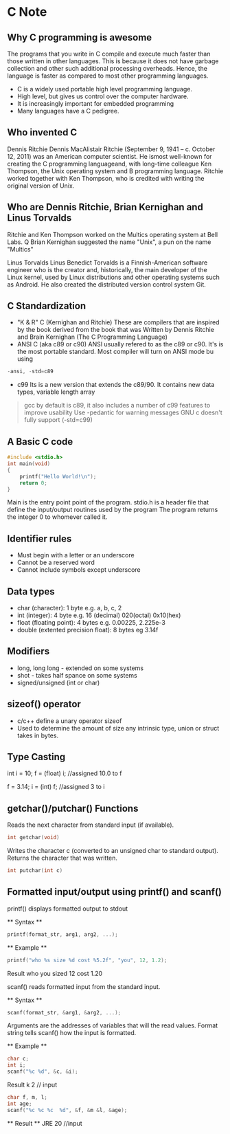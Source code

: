 # C Note 

## Why C programming is awesome
The programs that you write in C compile and execute
much faster than those written in other languages. This
is because it does not have garbage collection and other
such additional processing overheads. Hence, the
language is faster as compared to most other
programming languages.

- C is a widely used portable high level programming language.
- High level, but gives us control over the computer hardware.
- It is increasingly important for embedded programming 
- Many languages have a C pedigree.

## Who invented C
Dennis Ritchie
Dennis MacAlistair Ritchie (September 9, 1941 – c.
October 12, 2011) was an American computer scientist.
He ismost well-known for creating the C programming languageand, with long-time colleague Ken Thompson, the Unix operating system and B programming language.
Ritchie worked together with KenThompson, who is credited with writing the original version of Unix.


## Who are Dennis Ritchie, Brian Kernighan and Linus Torvalds
Ritchie and Ken Thompson worked on theMultics operating system at Bell Labs. Q
Brian Kernighan suggested the name"Unix", a pun on the name "Multics"

Linus Torvalds
Linus Benedict Torvalds is a Finnish-American software engineer who is the creator and, historically, the main developer of the Linux kernel, used by Linux distributions and other operating systems such as Android. He also created the distributed version control system Git.

## C Standardization
- "K & R" C (Kernighan and Ritchie)
These are compilers that are inspired by the book derived from the book that was Written by Dennis Ritchie and Brain Kernighan (The C Programming Language)
- ANSI C (aka c89 or c90)
ANSI usually refered to as the c89 or c90. It's is the most portable standard.
Most compiler will turn on ANSI mode bu using 
```c
-ansi, -std=c89
```
- c99
Its is a new version that extends the c89/90.
It contains new data types, variable length array

> gcc by default is c89, it also includes a number of c99 features to improve usability
> Use -pedantic for warning messages
> GNU c doesn't fully support (-std=c99)

## A Basic C code
```c
#include <stdio.h>
int main(void)
{
	printf("Hello World!\n");
	return 0;
}
```
Main is the entry point point of the program.
stdio.h is a header file that define the input/output routines used by the program
The program returns the integer 0 to whomever called it.

## Identifier rules
- Must begin with a letter or an underscore 
- Cannot be a reserved word
- Cannot include symbols except underscore

## Data types
- char (character):
1 byte e.g. a, b, c, 2
- int (integer): 
4 byte e.g. 
16 (decimal)
020(octal)
0x10(hex)
- float (floating point):
4 bytes e.g. 0.00225, 2.225e-3
- double (extented precision float):
8 bytes eg 3.14f

## Modifiers
- long, long long - extended on some systems
- shot - takes half spance on some systems
- signed/unsigned (int or char)

## sizeof() operator
- c/c++ define a unary operator sizeof
- Used to determine the amount of size any intrinsic type, union or struct takes in bytes.

## Type Casting
int i = 10;
f = (float) i; //assigned 10.0 to f

f = 3.14;
i = (int) f; //assigned 3 to i

## getchar()/putchar() Functions
 Reads the next character from standard input (if available).
```c
int getchar(void)
```

Writes the character c (converted to an unsigned char to standard output).
Returns the character that was written.
```c
int putchar(int c)
```

## Formatted input/output using printf() and scanf()
printf() displays formatted output to stdout

** Syntax **
```c
printf(format_str, arg1, arg2, ...);
```

** Example **
```c
printf("who %s size %d cost %5.2f", "you", 12, 1.2);
```
Result
who you sized 12 cost 1.20


scanf() reads formatted input from the standard input. 

** Syntax **
```c
scanf(format_str, &arg1, &arg2, ...);
```
Arguments are the addresses of variables that will the read values.
Format string tells scanf() how the input is formatted. 

** Example ** 
```c
char c;
int i;
scanf("%c %d", &c, &i);
```
Result
k 2  // input

```c
char f, m, l;
int age;
scanf("%c %c %c  %d", &f, &m &l, &age);
``` 
** Result **
JRE 20 //input























